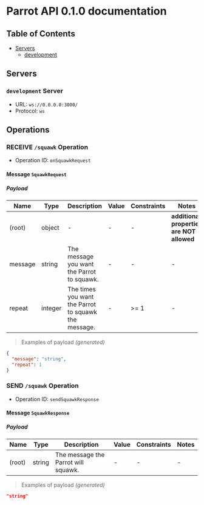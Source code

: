 # Parrot API 0.1.0 documentation


## Table of Contents

* [Servers](#servers)
  * [development](#development-server)

## Servers

### `development` Server

* URL: `ws://0.0.0.0:3000/`
* Protocol: `ws`



## Operations

### RECEIVE `/squawk` Operation

* Operation ID: `onSquawkRequest`

#### Message `SquawkRequest`

##### Payload

| Name | Type | Description | Value | Constraints | Notes |
|---|---|---|---|---|---|
| (root) | object | - | - | - | **additional properties are NOT allowed** |
| message | string | The message you want the Parrot to squawk. | - | - | - |
| repeat | integer | The times you want the Parrot to squawk the message. | - | >= 1 | - |

> Examples of payload _(generated)_

```json
{
  "message": "string",
  "repeat": 1
}
```



### SEND `/squawk` Operation

* Operation ID: `sendSquawkResponse`

#### Message `SquawkResponse`

##### Payload

| Name | Type | Description | Value | Constraints | Notes |
|---|---|---|---|---|---|
| (root) | string | The message the Parrot will squawk. | - | - | - |

> Examples of payload _(generated)_

```json
"string"
```



